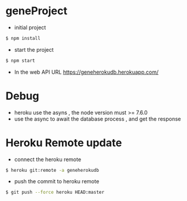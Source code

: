 # geneProject
* initial project
```sh
$ npm install
```
* start the project
```sh
$ npm start
```

* In the web API URL https://geneherokudb.herokuapp.com/


# Debug
* heroku use the asyns , the node version must >= 7.6.0
* use the async to await the database process , and get the response


# Heroku Remote update
* connect the heroku remote
```sh
$ heroku git:remote -a geneherokudb
```
* push the commit to heroku remote
```sh
$ git push --force heroku HEAD:master
```

